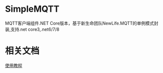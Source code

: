 # SimpleMQTT
MQTT客户端组件.NET Core版本，基于新生命团队NewLife.MQTT的单例模式封装,支持.net core3,.net6/7/8
# 相关文档
[使用教程](https://www.cnblogs.com/huguodong/p/16991947.html)
